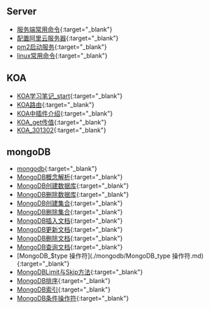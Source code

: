 ## Server

* [服务端常用命令](./服务端常用命令.md){:target="_blank"}
* [配置阿里云服务器](./配置阿里云服务器.md){:target="_blank"}
* [pm2启动服务](./pm2启动服务.md){:target="_blank"}
* [linux常用命令](./linux常用命令.md){:target="_blank"}



## KOA

* [KOA学习笔记_start](./KOA/KOA学习笔记_start.md){:target="_blank"}
* [KOA路由](./KOA/KOA路由.md){:target="_blank"}
* [KOA中插件介绍](./KOA/KOA中插件介绍.md){:target="_blank"}
* [KOA_get传值](./KOA/KOA_get传值.md){:target="_blank"}
* [KOA_301302](./KOA/KOA_301302.md){:target="_blank"}



## mongoDB

* [mongodb](./mongodb/mongodb.md){:target="_blank"}
* [MongoDB概念解析](./mongodb/MongoDB概念解析.md){:target="_blank"}
* [MongoDB创建数据库](./mongodb/MongoDB创建数据库.md){:target="_blank"}
* [MongoDB删除数据库](./mongodb/MongoDB删除数据库.md){:target="_blank"}
* [MongoDB创建集合](./mongodb/MongoDB创建集合.md){:target="_blank"}
* [MongoDB删除集合](./mongodb/MongoDB删除集合.md){:target="_blank"}
* [MongoDB插入文档](./mongodb/MongoDB插入文档.md){:target="_blank"}
* [MongoDB更新文档](./mongodb/MongoDB更新文档.md){:target="_blank"}
* [MongoDB删除文档](./mongodb/MongoDB删除文档.md){:target="_blank"}
* [MongoDB查询文档](./mongodb/MongoDB查询文档.md){:target="_blank"}
* [MongoDB_$type 操作符](./mongodb/MongoDB_type 操作符.md){:target="_blank"}
* [MongoDBLimit与Skip方法](./mongodb/MongoDBLimit与Skip方法.md){:target="_blank"}
* [MongoDB排序](./mongodb/MongoDB排序.md){:target="_blank"}
* [MongoDB索引](./mongodb/MongoDB索引.md){:target="_blank"}
* [MongoDB条件操作符](./mongodb/MongoDB条件操作符.md){:target="_blank"}

